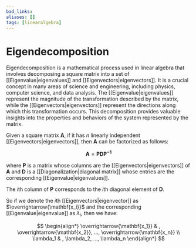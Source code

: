 ```yaml
---
bad_links: 
aliases: []
tags: [linearalgebra]
---
```

# Eigendecomposition

Eigendecomposition is a mathematical process used in linear algebra that involves decomposing a square matrix into a set of [[Eigenvalue|eigenvalues]] and [[Eigenvectors|eigenvectors]]. It is a crucial concept in many areas of science and engineering, including physics, computer science, and data analysis. The [[Eigenvalue|eigenvalues]] represent the magnitude of the transformation described by the matrix, while the [[Eigenvectors|eigenvectors]] represent the directions along which this transformation occurs. This decomposition provides valuable insights into the properties and behaviors of the system represented by the matrix.

Given a square matrix $\mathbf{A}$, if it has $n$ linearly independent [[Eigenvectors|eigenvectors]], then $\mathbf{A}$ can be factorized as follows:

$$
\mathbf{A} = \mathbf{PDP^{-1}}
$$

where $\mathbf{P}$ is a matrix whose columns are the [[Eigenvectors|eigenvectors]] of $\mathbf{A}$ and $\mathbf{D}$ is a [[Diagonalization|diagonal matrix]] whose entries are the corresponding [[Eigenvalue|eigenvalues]]. 

The $i$th column of $\mathbf{P}$ corresponds to the $i$th diagonal element of $\mathbf{D}$. 

So if we denote the $i$th [[Eigenvectors|eigenvector]] as $\overrightarrow{\mathbf{x_i}}$ and the corresponding [[Eigenvalue|eigenvalue]] as $\lambda_i$, then we have:

$$
\begin{align*}
\overrightarrow{\mathbf{x_1}} & , \overrightarrow{\mathbf{x_2}}, ..., \overrightarrow{\mathbf{x_n}} \\
\lambda_1 & , \lambda_2, ..., \lambda_n 
\end{align*}
$$
